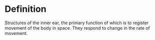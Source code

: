 # Definition

Structures of the inner ear, the primary function of which is to
register movement of the body in space. They respond to change in the
rate of movement.
